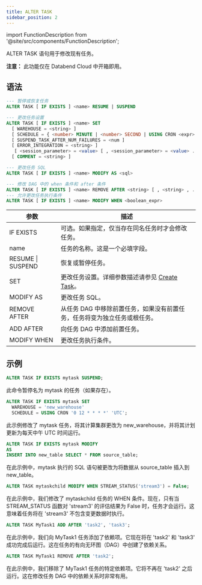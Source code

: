 ```yaml
---
title: ALTER TASK
sidebar_position: 2
---
```

import FunctionDescription from '@site/src/components/FunctionDescription';

<FunctionDescription description="引入或更新于：v1.2.371"/>

ALTER TASK 语句用于修改现有任务。

**注意：** 此功能仅在 Databend Cloud 中开箱即用。

## 语法

```sql
--- 暂停或恢复任务
ALTER TASK [ IF EXISTS ] <name> RESUME | SUSPEND

--- 更改任务设置
ALTER TASK [ IF EXISTS ] <name> SET
  [ WAREHOUSE = <string> ]
  [ SCHEDULE = { <number> MINUTE | <number> SECOND | USING CRON <expr> <time_zone> } ]
  [ SUSPEND_TASK_AFTER_NUM_FAILURES = <num ]
  [ ERROR_INTEGRATION = <string> ]
   [ <session_parameter> = <value> [ , <session_parameter> = <value> ... ] ]
  [ COMMENT = <string> ]

--- 更改任务 SQL
ALTER TASK [ IF EXISTS ] <name> MODIFY AS <sql>

--- 修改 DAG 中的 when 条件和 after 条件
ALTER TASK [ IF EXISTS ] <name> REMOVE AFTER <string> [ , <string> , ... ] | ADD AFTER <string> [ , <string> , ... ]
--- 允许更改任务执行条件
ALTER TASK [ IF EXISTS ] <name> MODIFY WHEN <boolean_expr>
```

| 参数                        | 描述                                                                                        |
|----------------------------------|------------------------------------------------------------------------------------------------------|
| IF EXISTS                        | 可选。如果指定，仅当存在同名任务时才会修改任务。 |
| name                             | 任务的名称。这是一个必填字段。                                                       |
| RESUME \| SUSPEND                | 恢复或暂停任务。                                                                          |
| SET                              | 更改任务设置。详细参数描述请参见 [Create Task](01-ddl-create_task.md)。                                                                               |
| MODIFY AS                        | 更改任务 SQL。                                                                                     |
| REMOVE AFTER |  从任务 DAG 中移除前置任务，如果没有前置任务，任务将变为独立任务或根任务。 |
| ADD AFTER | 向任务 DAG 中添加前置任务。 |
| MODIFY WHEN | 更改任务执行条件。 |

## 示例

```sql
ALTER TASK IF EXISTS mytask SUSPEND;
```
此命令暂停名为 mytask 的任务（如果存在）。

```sql
ALTER TASK IF EXISTS mytask SET
  WAREHOUSE = 'new_warehouse'
  SCHEDULE = USING CRON '0 12 * * * *' 'UTC';
```
此示例修改了 mytask 任务，将其计算集群更改为 new_warehouse，并将其计划更新为每天中午 UTC 时间运行。

```sql
ALTER TASK IF EXISTS mytask MODIFY 
AS
INSERT INTO new_table SELECT * FROM source_table;
```
在此示例中，mytask 执行的 SQL 语句被更改为将数据从 source_table 插入到 new_table。

```sql
ALTER TASK mytaskchild MODIFY WHEN STREAM_STATUS('stream3') = False;
```
在此示例中，我们修改了 mytaskchild 任务的 WHEN 条件。现在，只有当 STREAM_STATUS 函数对 'stream3' 的评估结果为 False 时，任务才会运行。这意味着任务将在 'stream3' 不包含变更数据时执行。

```sql
ALTER TASK MyTask1 ADD AFTER 'task2', 'task3';
```
在此示例中，我们向 MyTask1 任务添加了依赖项。它现在将在 'task2' 和 'task3' 成功完成后运行。这在任务的有向无环图（DAG）中创建了依赖关系。

```sql
ALTER TASK MyTask1 REMOVE AFTER 'task2';
```
在此示例中，我们移除了 MyTask1 任务的特定依赖项。它将不再在 'task2' 之后运行。这在修改任务 DAG 中的依赖关系时非常有用。